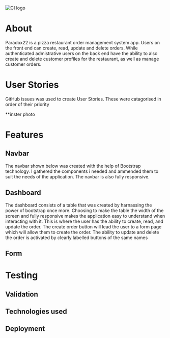![CI logo](https://codeinstitute.s3.amazonaws.com/fullstack/ci_logo_small.png)

# About

Paradox22 is a pizza restaurant order management system app. Users on the front end can create, read, update and delete orders. While authenticated admistrative users on the back end have the ability to also create and delete customer profiles for the restaurant, as well as manage customer orders. 

# User Stories

GitHub issues was used to create User Stories. These were catagorised in order of their priority


**inster photo

# Features

## Navbar

The navbar shown below was created with the help of Bootstrap technology. I gathered the components i needed and ammended them to suit the needs of the application. The navbar is also fully responsive. 

## Dashboard

The dashboard consists of a table that was created by harnassing the power of bootstrap once more. Choosing to make the table the width of the screen and fully responsive makes the application easy to understand when interacting with it. This is where the user has the ability to create, read, and update the order. The create order button will lead the user to a form page which will allow them to create the order. The ability to update and delete the order is activated by clearly labelled buttons of the same names

## Form

# Testing

## Validation

## Technologies used

## Deployment




